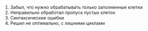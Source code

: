 1. Забыл, что нужно обрабатывать только заполненные клетки
2. Неправильно обработал пропуск пустых клеток
3. Синтаксические ошибки
4. Решил не оптимально, с лишними циклами
